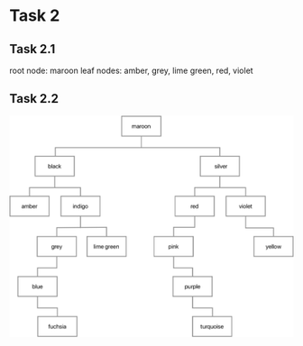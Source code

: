 # Task 2
## Task 2.1
root node: maroon
leaf nodes: amber, grey, lime green, red, violet

## Task 2.2
![task 2.2 binary tree](Binary%20tree%20task%202.png)
